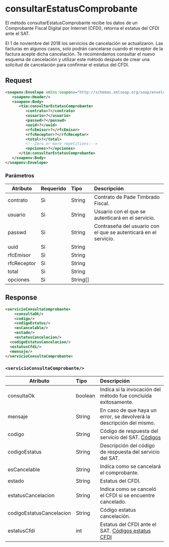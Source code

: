 
# consultarEstatusComprobante

El método consultarEstatusComprobante recibe los datos de un  Comprobante Fiscal Digital por Internet (CFDI), retorna el estatus del CFDI ante el SAT. 

El 1 de noviembre del 2018 los servicios de cancelación se actualizaron. Las facturas en algunos casos, solo podrán cancelarse cuando el receptor de la factura acepte dicha cancelación. Te recomendamos consultar el nuevo esquema de cancelación y utilizar este método después de crear una solicitud de cancelación para confirmar el estatus del CFDI.

## Request 

```xml
<soapenv:Envelope xmlns:soapenv="http://schemas.xmlsoap.org/soap/envelope/" xmlns:tim="timbrado.ws.pade.mx">
   <soapenv:Header/>
   <soapenv:Body>
      <tim:consultarEstatusComprobante>
         <contrato>?</contrato>
         <usuario>?</usuario>
         <passwd>?</passwd>
         <uuid>?</uuid>
         <rfcEmisor>?</rfcEmisor>
         <rfcReceptor>?</rfcReceptor>
         <total>?</total>
         <!--Zero or more repetitions:-->
         <opciones>?</opciones>
      </tim:consultarEstatusComprobante>
   </soapenv:Body>
</soapenv:Envelope>
```

### Parámetros

| Atributo      | Requerido | Tipo     | Descripción |
| ------------- |:--------- |:-------- |:----------- |
| contrato      | Si        | String   | Contrato de Pade Timbrado Fiscal. | 
| usuario       | Si        | String   | Usuario con el que se autenticará en el servicio. |
| passwd        | Si        | String   | Contraseña del usuario con el que se autenticará en el servicio. |
| uuid          | Si        | String   |             |
| rfcEmisor     | Si        | String   |             |
| rfcReceptor   | Si        | String   |             |
| total         | Si        | String   |             |
| opciones      | Si        | String[] |             |

## Response

```xml 
<servicioConsultaComprobante>
	<consultaOk/>
	<codigo/>
	<codigoEstatus/>
	<esCancelable/>
	<estado/>
	<estatusCancelacion/>
  <codigoEstatusCancelacion/>
  <estatusCfdi/>
  <mensaje/>
</servicioConsultaComprobante>
```

### `<servicioConsultaComprobante/>`

| Atributo              | Tipo    | Descripción |
| --------------------- |:------- |:----------- |
| consultaOk            | boolean | Indica si la invocación del método fue concluida exitosamente. |
| mensaje               | String  | En caso de que haya un error, se devolverá la descripción del mismo. |
| codigo                | String  | Código de respuesta del servicio del SAT. [Códigos](https://github.com/MarthaRiveraV/timbradoDoc/blob/master/codigosCancelacion.md) |
| codigoEstatus         | String  | Descripción del código de respuesta del servicio del SAT. |
| esCancelable          | String  | Indica como se cancelará el comprobante. |
| estado                | String  | Estatus del CFDI. |
| estatusCancelacion    | String  | Indica como se canceló el CFDI si se encuentre cancelado. |
| codigoEstatusCancelacion | String | Código estatus cancelación.|
| estatusCfdi           | int     | Estatus del CFDI ante el SAT. [Códigos estatus CFDI](https://github.com/MarthaRiveraV/timbradoDoc/blob/master/codigoEstatusCfdi.md)|

